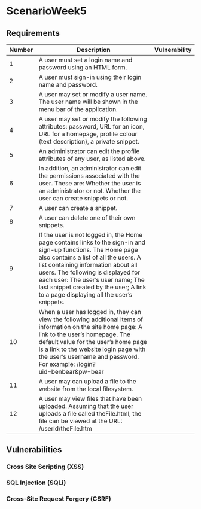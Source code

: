 # ScenarioWeek5

## Requirements

| Number   |      Description      |  Vulnerability |
|----------|-------------|------|
| 1 | A user must set a login name and password using an HTML form. | |
| 2 | A user must sign-in using their login name and password.| |
| 3 | A user may set or modify a user name. The user name will be shown in the menu bar of the application. |
| 4 | A user may set or modify the following attributes: password, URL for an icon, URL for a homepage, profile colour (text description), a private snippet. | |
| 5 | An administrator can edit the profile attributes of any user, as listed above. | |
| 6 | In addition, an administrator can edit the permissions associated with the user. These are:  Whether the user is an administrator or not. Whether the user can create snippets or not. |
| 7 | A user can create a snippet. | |
| 8 | A user can delete one of their own snippets. | |
| 9 | If the user is not logged in, the Home page contains links to the sign-in and sign-up functions. The Home page also contains a list of all the users. A list containing information about all users. The following is displayed for each user: The user’s user name; The last snippet created by the user; A link to a page displaying all the user’s snippets. | |
| 10 | When a user has logged in, they can view the following additional items of information on the site home page: A link to the user’s homepage. The default value for the user’s home page is a link to the website login page with the user’s username and password. For example: <website URL>/login?uid=benbear&pw=bear | |
| 11 | A user may can upload a file to the website from the local filesystem. | |
| 12 | A user may view files that have been uploaded. Assuming that the user uploads a file called theFile.html, the file can be viewed at the URL: <website>/userid/theFile.htm | |

## Vulnerabilities

### Cross Site Scripting (XSS)

### SQL Injection (SQLi)

### Cross-Site Request Forgery (CSRF)
